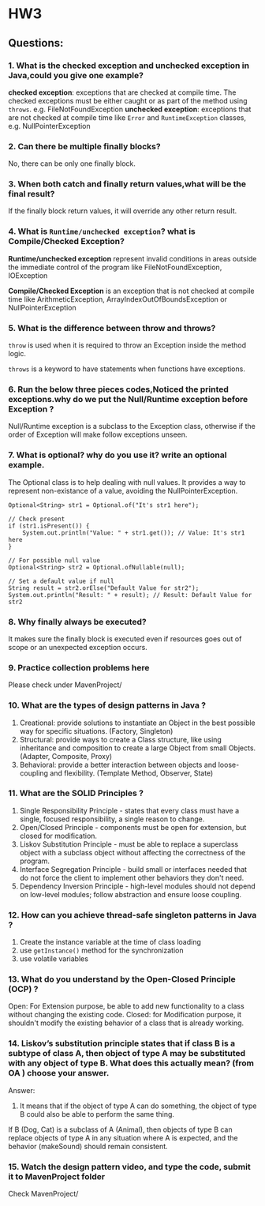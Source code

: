 # HW3
## Questions:
### 1. What is the checked exception and unchecked exception in Java,could you give one example?
**checked exception**: exceptions that are checked at compile time. The checked exceptions must be either caught or as part of the method using `throws`. e.g. FileNotFoundException 
**unchecked exception**: exceptions that are not checked at compile time like `Error` and `RuntimeException` classes, e.g. NullPointerException

### 2. Can there be multiple finally blocks?
No, there can be only one finally block.

### 3. When both catch and finally return values,what will be the final result?
If the finally block return values, it will override any other return result.

### 4. What is `Runtime/unchecked exception`? what is Compile/Checked Exception?
**Runtime/unchecked exception** represent invalid conditions in areas outside the immediate control of the program like FileNotFoundException, IOException

**Compile/Checked Exception** is an exception that is not checked at compile time like ArithmeticException, ArrayIndexOutOfBoundsException or NullPointerException 


### 5. What is the difference between throw and throws?
`throw` is used when it is required to throw an Exception inside the method logic.

`throws` is a keyword to have statements when functions have exceptions.


### 6. Run the below three pieces codes,Noticed the printed exceptions.why do we put the Null/Runtime exception before Exception ?
Null/Runtime exception is a subclass to the Exception class, otherwise if the order of Exception will make follow exceptions unseen.

### 7. What is optional? why do you use it? write an optional example.
The Optional class is to help dealing with null values. It provides a way to represent non-existance of a value, avoiding the NullPointerException.
```
Optional<String> str1 = Optional.of("It's str1 here");

// Check present
if (str1.isPresent()) {
    System.out.println("Value: " + str1.get()); // Value: It's str1 here
}

// For possible null value
Optional<String> str2 = Optional.ofNullable(null);

// Set a default value if null
String result = str2.orElse("Default Value for str2");
System.out.println("Result: " + result); // Result: Default Value for str2
```

### 8. Why finally always be executed?
It makes sure the finally block is executed even if resources goes out of scope or an unexpected exception occurs.

### 9. Practice collection problems here
Please check under MavenProject/

### 10. What are the types of design patterns in Java ?
1. Creational: provide solutions to instantiate an Object in the best possible way for specific situations. (Factory, Singleton)
2. Structural: provide ways to create a Class structure, like using inheritance and composition to create a large Object from small Objects. (Adapter, Composite, Proxy)
3. Behavioral: provide a better interaction between objects and loose-coupling and flexibility. (Template Method, Observer, State)

### 11. What are the SOLID Principles ?
1. Single Responsibility Principle - states that every class must have a single, focused responsibility, a single reason to change.
2. Open/Closed Principle - components must be open for extension, but closed for modification.
3. Liskov Substitution Principle - must be able to replace a superclass object with a subclass object without affecting the correctness of the program.
4. Interface Segregation Principle - build small or interfaces needed that do not force the client to implement other behaviors they don't need.
5. Dependency Inversion Principle - high-level modules should not depend on low-level modules; follow abstraction and ensure loose coupling.

### 12. How can you achieve thread-safe singleton patterns in Java ?
1. Create the instance variable at the time of class loading
2. use `getInstance()` method for the synchronization
3. use volatile variables


### 13. What do you understand by the Open-Closed Principle (OCP) ?
Open: For Extension purpose, be able to add new functionality to a class without changing the existing code.
Closed: for Modification purpose, it shouldn't modify the existing behavior of a class that is already working.


### 14. Liskov’s substitution principle states that if class B is a subtype of class A, then object of type A may be substituted with any object of type B. What does this actually mean? (from OA ) choose your answer.

Answer:
1. It means that if the object of type A can do something, the object of type B could also be able to perform the same thing.

If B (Dog, Cat) is a subclass of A (Animal), then objects of type B can replace objects of type A in any situation where A is expected, and the behavior (makeSound) should remain consistent.

### 15. Watch the design pattern video, and type the code, submit it to MavenProject folder
Check MavenProject/
